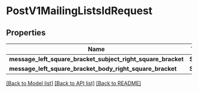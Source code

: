 # PostV1MailingListsIdRequest

## Properties

Name | Type | Description | Notes
------------ | ------------- | ------------- | -------------
**message_left_square_bracket_subject_right_square_bracket** | **String** |  | 
**message_left_square_bracket_body_right_square_bracket** | **String** |  | 

[[Back to Model list]](../README.md#documentation-for-models) [[Back to API list]](../README.md#documentation-for-api-endpoints) [[Back to README]](../README.md)


